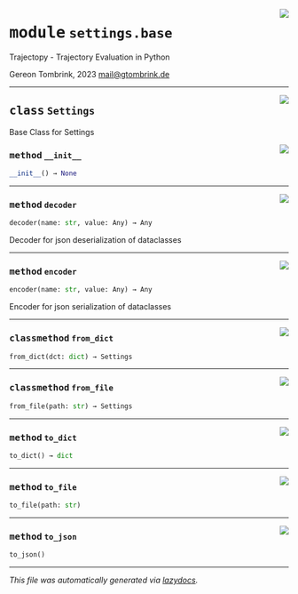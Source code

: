 <!-- markdownlint-disable -->

<a href="..\trajectopy_core\settings\base.py#L0"><img align="right" style="float:right;" src="https://img.shields.io/badge/-source-cccccc?style=flat-square"></a>

# <kbd>module</kbd> `settings.base`
Trajectopy - Trajectory Evaluation in Python 

Gereon Tombrink, 2023 mail@gtombrink.de 



---

<a href="..\trajectopy_core\settings\base.py#L14"><img align="right" style="float:right;" src="https://img.shields.io/badge/-source-cccccc?style=flat-square"></a>

## <kbd>class</kbd> `Settings`
Base Class for Settings 

<a href="..\<string>"><img align="right" style="float:right;" src="https://img.shields.io/badge/-source-cccccc?style=flat-square"></a>

### <kbd>method</kbd> `__init__`

```python
__init__() → None
```








---

<a href="..\trajectopy_core\settings\base.py#L33"><img align="right" style="float:right;" src="https://img.shields.io/badge/-source-cccccc?style=flat-square"></a>

### <kbd>method</kbd> `decoder`

```python
decoder(name: str, value: Any) → Any
```

Decoder for json deserialization of dataclasses 

---

<a href="..\trajectopy_core\settings\base.py#L28"><img align="right" style="float:right;" src="https://img.shields.io/badge/-source-cccccc?style=flat-square"></a>

### <kbd>method</kbd> `encoder`

```python
encoder(name: str, value: Any) → Any
```

Encoder for json serialization of dataclasses 

---

<a href="..\trajectopy_core\settings\base.py#L45"><img align="right" style="float:right;" src="https://img.shields.io/badge/-source-cccccc?style=flat-square"></a>

### <kbd>classmethod</kbd> `from_dict`

```python
from_dict(dct: dict) → Settings
```





---

<a href="..\trajectopy_core\settings\base.py#L60"><img align="right" style="float:right;" src="https://img.shields.io/badge/-source-cccccc?style=flat-square"></a>

### <kbd>classmethod</kbd> `from_file`

```python
from_file(path: str) → Settings
```





---

<a href="..\trajectopy_core\settings\base.py#L18"><img align="right" style="float:right;" src="https://img.shields.io/badge/-source-cccccc?style=flat-square"></a>

### <kbd>method</kbd> `to_dict`

```python
to_dict() → dict
```





---

<a href="..\trajectopy_core\settings\base.py#L41"><img align="right" style="float:right;" src="https://img.shields.io/badge/-source-cccccc?style=flat-square"></a>

### <kbd>method</kbd> `to_file`

```python
to_file(path: str)
```





---

<a href="..\trajectopy_core\settings\base.py#L38"><img align="right" style="float:right;" src="https://img.shields.io/badge/-source-cccccc?style=flat-square"></a>

### <kbd>method</kbd> `to_json`

```python
to_json()
```








---

_This file was automatically generated via [lazydocs](https://github.com/ml-tooling/lazydocs)._
